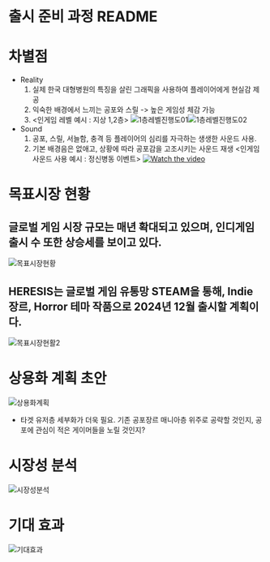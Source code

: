 # 출시 준비 과정 README

# 차별점
- Reality 
    1. 실제 한국 대형병원의 특징을 살린 그래픽을 사용하여 플레이어에게 현실감 제공
    2. 익숙한 배경에서 느끼는 공포와 스릴 -> 높은 게임성 체감 가능
    3. <인게임 레벨 예시 : 지상 1,2층>
        ![1층레벨진행도01](https://github.com/user-attachments/assets/be5eb12b-8462-4368-94e7-e71232c30162)![1층레벨진행도02](https://github.com/user-attachments/assets/a9955614-de04-4dd1-b581-953ccb93019e)
- Sound
    1. 공포, 스릴, 서늘함, 충격 등 플레이어의 심리를 자극하는 생생한 사운드 사용.
    2. 기본 배경음은 없애고, 상황에 따라 공포감을 고조시키는 사운드 재생
<인게임 사운드 사용 예시 : 정신병동 이벤트>
        [![Watch the video](https://img.youtube.com/vi/J2VqZob2xNw/0.jpg)](https://youtu.be/J2VqZob2xNw)

# 목표시장 현황
## 글로벌 게임 시장 규모는 매년 확대되고 있으며, 인디게임 출시 수 또한 상승세를 보이고 있다.
![목표시장현황](https://github.com/user-attachments/assets/cc3d2db9-378b-498d-811b-688ac4014e08)
## HERESIS는 글로벌 게임 유통망 STEAM을 통해, Indie 장르, Horror 테마 작품으로 2024년 12월 출시할 계획이다.
![목표시장현활2](https://github.com/user-attachments/assets/c7deb25e-2898-4166-9c90-a9d897335a05)

# 상용화 계획 초안
![상용화계획](https://github.com/user-attachments/assets/7f1e6d21-2a13-45f1-a344-fd0a8dbd81b1)
+ 타겟 유저층 세부화가 더욱 필요. 기존 공포장르 매니아층 위주로 공략할 것인지, 공포에 관심이 적은 게이머들을 노릴 것인지?

# 시장성 분석
![시장성분석](https://github.com/user-attachments/assets/3f76a2ea-0a1f-48da-b573-0daf67797fd3)

# 기대 효과
![기대효과](https://github.com/user-attachments/assets/ad2439ac-0599-4d6f-b715-1846e35d14ca)
